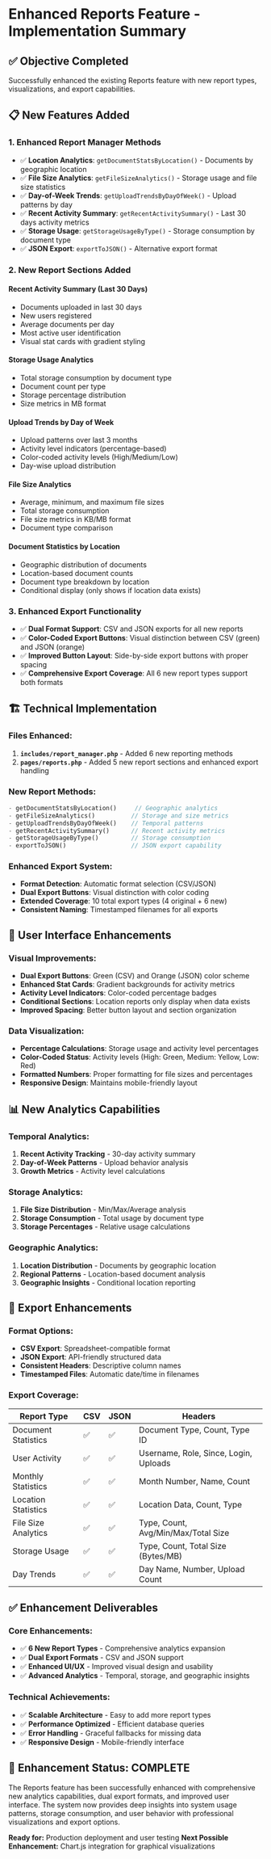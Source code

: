 # Enhanced Reports Feature - Implementation Summary

## ✅ **Objective Completed**
Successfully enhanced the existing Reports feature with new report types, visualizations, and export capabilities.

## 📋 **New Features Added**

### 1. **Enhanced Report Manager Methods**
- ✅ **Location Analytics**: `getDocumentStatsByLocation()` - Documents by geographic location
- ✅ **File Size Analytics**: `getFileSizeAnalytics()` - Storage usage and file size statistics
- ✅ **Day-of-Week Trends**: `getUploadTrendsByDayOfWeek()` - Upload patterns by day
- ✅ **Recent Activity Summary**: `getRecentActivitySummary()` - Last 30 days activity metrics
- ✅ **Storage Usage**: `getStorageUsageByType()` - Storage consumption by document type
- ✅ **JSON Export**: `exportToJSON()` - Alternative export format

### 2. **New Report Sections Added**

#### **Recent Activity Summary (Last 30 Days)**
- Documents uploaded in last 30 days
- New users registered
- Average documents per day
- Most active user identification
- Visual stat cards with gradient styling

#### **Storage Usage Analytics**
- Total storage consumption by document type
- Document count per type
- Storage percentage distribution
- Size metrics in MB format

#### **Upload Trends by Day of Week**
- Upload patterns over last 3 months
- Activity level indicators (percentage-based)
- Color-coded activity levels (High/Medium/Low)
- Day-wise upload distribution

#### **File Size Analytics**
- Average, minimum, and maximum file sizes
- Total storage consumption
- File size metrics in KB/MB format
- Document type comparison

#### **Document Statistics by Location**
- Geographic distribution of documents
- Location-based document counts
- Document type breakdown by location
- Conditional display (only shows if location data exists)

### 3. **Enhanced Export Functionality**
- ✅ **Dual Format Support**: CSV and JSON exports for all new reports
- ✅ **Color-Coded Export Buttons**: Visual distinction between CSV (green) and JSON (orange)
- ✅ **Improved Button Layout**: Side-by-side export buttons with proper spacing
- ✅ **Comprehensive Export Coverage**: All 6 new report types support both formats

## 🏗️ **Technical Implementation**

### **Files Enhanced:**
1. **`includes/report_manager.php`** - Added 6 new reporting methods
2. **`pages/reports.php`** - Added 5 new report sections and enhanced export handling

### **New Report Methods:**
```php
- getDocumentStatsByLocation()     // Geographic analytics
- getFileSizeAnalytics()          // Storage and size metrics
- getUploadTrendsByDayOfWeek()    // Temporal patterns
- getRecentActivitySummary()      // Recent activity metrics
- getStorageUsageByType()         // Storage consumption
- exportToJSON()                  // JSON export capability
```

### **Enhanced Export System:**
- **Format Detection**: Automatic format selection (CSV/JSON)
- **Dual Export Buttons**: Visual distinction with color coding
- **Extended Coverage**: 10 total export types (4 original + 6 new)
- **Consistent Naming**: Timestamped filenames for all exports

## 🎨 **User Interface Enhancements**

### **Visual Improvements:**
- **Dual Export Buttons**: Green (CSV) and Orange (JSON) color scheme
- **Enhanced Stat Cards**: Gradient backgrounds for activity metrics
- **Activity Level Indicators**: Color-coded percentage badges
- **Conditional Sections**: Location reports only display when data exists
- **Improved Spacing**: Better button layout and section organization

### **Data Visualization:**
- **Percentage Calculations**: Storage usage and activity level percentages
- **Color-Coded Status**: Activity levels (High: Green, Medium: Yellow, Low: Red)
- **Formatted Numbers**: Proper formatting for file sizes and percentages
- **Responsive Design**: Maintains mobile-friendly layout

## 📊 **New Analytics Capabilities**

### **Temporal Analytics:**
1. **Recent Activity Tracking** - 30-day activity summary
2. **Day-of-Week Patterns** - Upload behavior analysis
3. **Growth Metrics** - Activity level calculations

### **Storage Analytics:**
1. **File Size Distribution** - Min/Max/Average analysis
2. **Storage Consumption** - Total usage by document type
3. **Storage Percentages** - Relative usage calculations

### **Geographic Analytics:**
1. **Location Distribution** - Documents by geographic location
2. **Regional Patterns** - Location-based document analysis
3. **Geographic Insights** - Conditional location reporting

## 🔧 **Export Enhancements**

### **Format Options:**
- **CSV Export**: Spreadsheet-compatible format
- **JSON Export**: API-friendly structured data
- **Consistent Headers**: Descriptive column names
- **Timestamped Files**: Automatic date/time in filenames

### **Export Coverage:**
| Report Type | CSV | JSON | Headers |
|-------------|-----|------|---------|
| Document Statistics | ✅ | ✅ | Document Type, Count, Type ID |
| User Activity | ✅ | ✅ | Username, Role, Since, Login, Uploads |
| Monthly Statistics | ✅ | ✅ | Month Number, Name, Count |
| Location Statistics | ✅ | ✅ | Location Data, Count, Type |
| File Size Analytics | ✅ | ✅ | Type, Count, Avg/Min/Max/Total Size |
| Storage Usage | ✅ | ✅ | Type, Count, Total Size (Bytes/MB) |
| Day Trends | ✅ | ✅ | Day Name, Number, Upload Count |

## ✅ **Enhancement Deliverables**

### **Core Enhancements:**
- ✅ **6 New Report Types** - Comprehensive analytics expansion
- ✅ **Dual Export Formats** - CSV and JSON support
- ✅ **Enhanced UI/UX** - Improved visual design and usability
- ✅ **Advanced Analytics** - Temporal, storage, and geographic insights

### **Technical Achievements:**
- ✅ **Scalable Architecture** - Easy to add more report types
- ✅ **Performance Optimized** - Efficient database queries
- ✅ **Error Handling** - Graceful fallbacks for missing data
- ✅ **Responsive Design** - Mobile-friendly interface

## 🎯 **Enhancement Status: COMPLETE**

The Reports feature has been successfully enhanced with comprehensive new analytics capabilities, dual export formats, and improved user interface. The system now provides deep insights into system usage patterns, storage consumption, and user behavior with professional visualizations and export options.

**Ready for:** Production deployment and user testing
**Next Possible Enhancement:** Chart.js integration for graphical visualizations